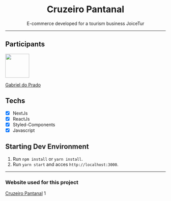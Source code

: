 <h1 align="center">
Cruzeiro Pantanal
</h1>

<p align="center">E-commerce developed for a tourism business JoiceTur </p>

<hr>

## Participants

[<img src="https://avatars3.githubusercontent.com/u/49601365?s=460&v=4" width="75px;"/>](https://github.com/praadin)

[Gabriel do Prado](https://github.com/praadin)

## Techs

- [x] NextJs
- [x] ReactJs
- [x] Styled-Components
- [x] Javascript

## Starting Dev Environment

1. Run `npm install` or `yarn install`.<br />
2. Run `yarn start` and acces `http://localhost:3000`.<br />

<hr>

### Website used for this project

[Cruzeiro Pantanal](https://cruzeiropantanal.vercel.app/)
1
